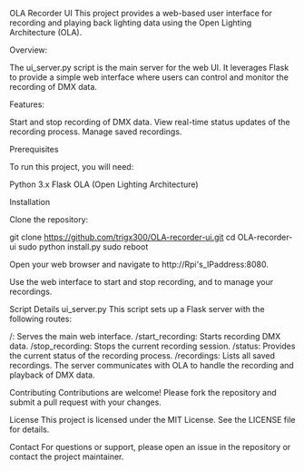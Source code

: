 OLA Recorder UI
This project provides a web-based user interface for recording and playing back lighting data using the Open Lighting Architecture (OLA).

Overview:

The ui_server.py script is the main server for the web UI. It leverages Flask to provide a simple web interface where users can control and monitor the recording of DMX data.

Features:

  Start and stop recording of DMX data.
  View real-time status updates of the recording process.
  Manage saved recordings.
 
Prerequisites

To run this project, you will need:

Python 3.x
Flask
OLA (Open Lighting Architecture)

Installation

Clone the repository:

  git clone https://github.com/trigx300/OLA-recorder-ui.git
  cd OLA-recorder-ui
  sudo python install.py
  sudo reboot

Open your web browser and navigate to http://Rpi's_IPaddress:8080.

Use the web interface to start and stop recording, and to manage your recordings.

Script Details
ui_server.py
This script sets up a Flask server with the following routes:

/: Serves the main web interface.
/start_recording: Starts recording DMX data.
/stop_recording: Stops the current recording session.
/status: Provides the current status of the recording process.
/recordings: Lists all saved recordings.
The server communicates with OLA to handle the recording and playback of DMX data.

Contributing
Contributions are welcome! Please fork the repository and submit a pull request with your changes.

License
This project is licensed under the MIT License. See the LICENSE file for details.

Contact
For questions or support, please open an issue in the repository or contact the project maintainer.

